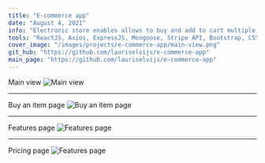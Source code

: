 ```yaml
---
title: "E-commerce app"
date: "August 4, 2021"
info: "Electronic store enables allows to buy and add to cart multiple items"
tools: "ReactJS, Axios, ExpressJS, Mongoose, Stripe API, Bootstrap, CSS, HTML"
cover_image: "/images/projects/e-commerce-app/main-view.png"
git_hub: "https://github.com/lauriselvijs/e-commerce-app"
main_page: "https://github.com/lauriselvijs/e-commerce-app"
---
```


Main view
![Main view](/images/projects/e-commerce-app/main-view.png)

---

Buy an item page
![Buy an item page](/images/projects/e-commerce-app/buy-an-item.png)

---

Features page
![Features page](/images/projects/e-commerce-app/features-page.png)

---

Pricing page
![Features page](/images/projects/e-commerce-app/pricing-page.png)
